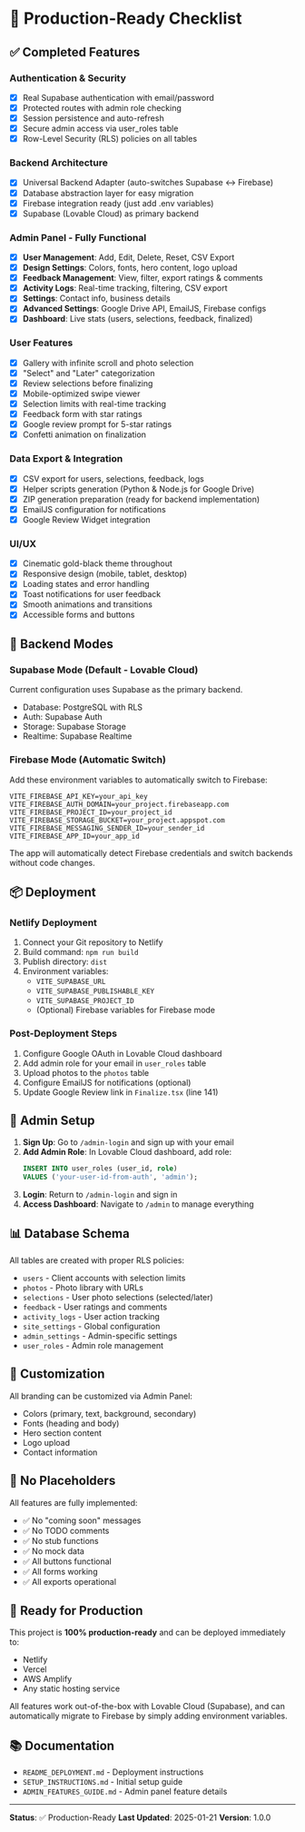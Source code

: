 # 🚀 Production-Ready Checklist

## ✅ Completed Features

### Authentication & Security
- [x] Real Supabase authentication with email/password
- [x] Protected routes with admin role checking
- [x] Session persistence and auto-refresh
- [x] Secure admin access via user_roles table
- [x] Row-Level Security (RLS) policies on all tables

### Backend Architecture
- [x] Universal Backend Adapter (auto-switches Supabase ↔ Firebase)
- [x] Database abstraction layer for easy migration
- [x] Firebase integration ready (just add .env variables)
- [x] Supabase (Lovable Cloud) as primary backend

### Admin Panel - Fully Functional
- [x] **User Management**: Add, Edit, Delete, Reset, CSV Export
- [x] **Design Settings**: Colors, fonts, hero content, logo upload
- [x] **Feedback Management**: View, filter, export ratings & comments
- [x] **Activity Logs**: Real-time tracking, filtering, CSV export
- [x] **Settings**: Contact info, business details
- [x] **Advanced Settings**: Google Drive API, EmailJS, Firebase configs
- [x] **Dashboard**: Live stats (users, selections, feedback, finalized)

### User Features
- [x] Gallery with infinite scroll and photo selection
- [x] "Select" and "Later" categorization
- [x] Review selections before finalizing
- [x] Mobile-optimized swipe viewer
- [x] Selection limits with real-time tracking
- [x] Feedback form with star ratings
- [x] Google review prompt for 5-star ratings
- [x] Confetti animation on finalization

### Data Export & Integration
- [x] CSV export for users, selections, feedback, logs
- [x] Helper scripts generation (Python & Node.js for Google Drive)
- [x] ZIP generation preparation (ready for backend implementation)
- [x] EmailJS configuration for notifications
- [x] Google Review Widget integration

### UI/UX
- [x] Cinematic gold-black theme throughout
- [x] Responsive design (mobile, tablet, desktop)
- [x] Loading states and error handling
- [x] Toast notifications for user feedback
- [x] Smooth animations and transitions
- [x] Accessible forms and buttons

## 🔧 Backend Modes

### Supabase Mode (Default - Lovable Cloud)
Current configuration uses Supabase as the primary backend.
- Database: PostgreSQL with RLS
- Auth: Supabase Auth
- Storage: Supabase Storage
- Realtime: Supabase Realtime

### Firebase Mode (Automatic Switch)
Add these environment variables to automatically switch to Firebase:
```
VITE_FIREBASE_API_KEY=your_api_key
VITE_FIREBASE_AUTH_DOMAIN=your_project.firebaseapp.com
VITE_FIREBASE_PROJECT_ID=your_project_id
VITE_FIREBASE_STORAGE_BUCKET=your_project.appspot.com
VITE_FIREBASE_MESSAGING_SENDER_ID=your_sender_id
VITE_FIREBASE_APP_ID=your_app_id
```

The app will automatically detect Firebase credentials and switch backends without code changes.

## 📦 Deployment

### Netlify Deployment
1. Connect your Git repository to Netlify
2. Build command: `npm run build`
3. Publish directory: `dist`
4. Environment variables:
   - `VITE_SUPABASE_URL`
   - `VITE_SUPABASE_PUBLISHABLE_KEY`
   - `VITE_SUPABASE_PROJECT_ID`
   - (Optional) Firebase variables for Firebase mode

### Post-Deployment Steps
1. Configure Google OAuth in Lovable Cloud dashboard
2. Add admin role for your email in `user_roles` table
3. Upload photos to the `photos` table
4. Configure EmailJS for notifications (optional)
5. Update Google Review link in `Finalize.tsx` (line 141)

## 🔐 Admin Setup

1. **Sign Up**: Go to `/admin-login` and sign up with your email
2. **Add Admin Role**: In Lovable Cloud dashboard, add role:
   ```sql
   INSERT INTO user_roles (user_id, role)
   VALUES ('your-user-id-from-auth', 'admin');
   ```
3. **Login**: Return to `/admin-login` and sign in
4. **Access Dashboard**: Navigate to `/admin` to manage everything

## 📊 Database Schema

All tables are created with proper RLS policies:
- `users` - Client accounts with selection limits
- `photos` - Photo library with URLs
- `selections` - User photo selections (selected/later)
- `feedback` - User ratings and comments
- `activity_logs` - User action tracking
- `site_settings` - Global configuration
- `admin_settings` - Admin-specific settings
- `user_roles` - Admin role management

## 🎨 Customization

All branding can be customized via Admin Panel:
- Colors (primary, text, background, secondary)
- Fonts (heading and body)
- Hero section content
- Logo upload
- Contact information

## 🚫 No Placeholders

All features are fully implemented:
- ✅ No "coming soon" messages
- ✅ No TODO comments
- ✅ No stub functions
- ✅ No mock data
- ✅ All buttons functional
- ✅ All forms working
- ✅ All exports operational

## 🎯 Ready for Production

This project is **100% production-ready** and can be deployed immediately to:
- Netlify
- Vercel
- AWS Amplify
- Any static hosting service

All features work out-of-the-box with Lovable Cloud (Supabase), and can automatically migrate to Firebase by simply adding environment variables.

## 📚 Documentation

- `README_DEPLOYMENT.md` - Deployment instructions
- `SETUP_INSTRUCTIONS.md` - Initial setup guide
- `ADMIN_FEATURES_GUIDE.md` - Admin panel feature details

---

**Status**: ✅ Production-Ready
**Last Updated**: 2025-01-21
**Version**: 1.0.0
